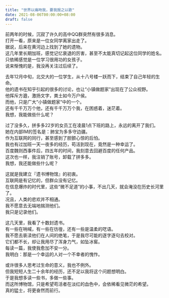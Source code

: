 ```yaml
---
title: "世界以痛吻我，要我报之以歌"
date: 2021-08-06T00:00:00+08:00
draft: false
---
```



前两年的时候，沉寂了许久的高中QQ群突然有很多消息。  
打开一看，原来是一位女同学离家出走了。  
据说，后来在黄河边上找到了她的遗物。  
这几年里长期加班，感觉记忆衰退的厉害，甚至不太能真切记起这位同学的姓名。  
只依稀感觉是一位学习很用功的女孩子。  
说来惭愧的是，我没再关注过后续了。  


去年12月中旬，北交大的一位学生，从十八号楼一跃而下，结束了自己年轻的生命。  
他的遗书在知乎引起的很多的讨论，也让“小镇做题家”出现在了公众视野。  
他挥斥方遒，激扬文字，粪土如今万户侯。  
而他，只是广大“小镇做题家“中的一个。  
还有千千万万个他，还有千千万万个我，在困惑着，迷茫着。  
我想，我能做些什么呢？  


过了没多久，拼多多22岁的女员工在凌晨1点下班的路上，永远的离开了我们。  
她在内部IM的签名是：肺宝为多多守边疆。  
作为互联网的同行，甚至感到了胆颤心惊的后怕。  
我也有过加班一天一夜多的经历，苟活到现在，竟然是一种幸运了。  
百度魏则西事件后，四五年的时间，我刻意去回避百度的任何产品。  
这次也一样，我注销了账号，卸载了拼多多。  
我想，我还能做些什么呢？  


这就是我建立『遗书博物馆』的初衷。  
互联网是有记忆的，但群众没有记忆。  
在信息爆炸的时代里，这些“微不足道”的小事，不出几天，就会淹没在历史长河里了。  
况且，人类的悲欢并不相通。  
我不愿意去无端地揣测他们。  
我只是记录他们。  


这几天里，我看了十数封遗书。  
有一些在呐喊，有一些在彷徨，还有一些是温柔的呓语。  
我不愿去亵渎他们在人间的绝笔，于是我尽可能的逐字逐句去校对。  
它们都不长，却让我用尽了浑身力气，如坠冰窖。  
每读一篇，我使我愈加不安一分。  
我明白：那是一个幸运的人对一个不幸者的愧怍。  


或许很多人思考过生命的意义，我也不例外。  
但我短短人生二十余年的经历，还不足以我将这个问题想明白。  
于是我想多读一些书，多做一些事。  
而这所博物馆，只是希望苟活者在淡红的血色中，会依稀看见微茫的希望。  
真的猛士，将更奋然而前行。